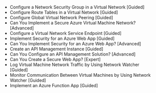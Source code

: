 - Configure a Network Security Group in a Virtual Network [Guided]
- Configure Route Tables in a Virtual Network [Guided]
- Configure Global Virtual Network Peering [Guided]
- Can You Implement a Secure Azure Virtual Machine Network? [Advanced]
- Configure a Virtual Network Service Endpoint [Guided]
- Implement Security for an Azure Web App [Guided]
- Can You Implement Security for an Azure Web App? [Advanced]
- Create an API Management Instance [Guided]
- Can You Configure an API Management Solution? [Advanced]
- Can You Create a Secure Web App? [Expert]
- Log Virtual Machine Network Traffic by Using Network Watcher [Guided]
- Monitor Communication Between Virtual Machines by Using Network Watcher [Guided]
- Implement an Azure Function App [Guided]
